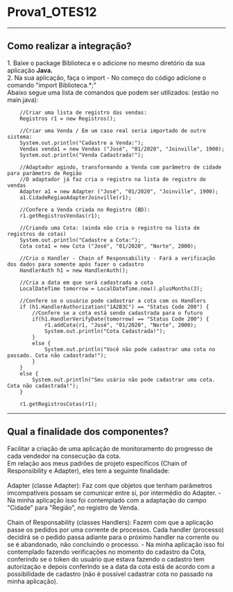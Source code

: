 # Prova1_OTES12

---

<h2> Como realizar a integração? </h2>
1. Baixe o package Biblioteca e o adicione no mesmo diretório da sua aplicação <b>Java.</b><br>
2. Na sua aplicação, faça o import - No começo do código adicione o comando "import Biblioteca.*;" 
<br>
Abaixo segue uma lista de comandos que podem ser utilizados: (estão no main.java):

		//Criar uma lista de registro das vendas:
		Registros r1 = new Registros();
				
		//Criar uma Venda / Em um caso real seria importado de outro sistema:
		System.out.println("Cadastre a Venda:");
		Vendas venda1 = new Vendas ("José", "01/2020", "Joinville", 1900);
		System.out.println("Venda Cadastrada!");

		//Adaptador agindo, transformando a Venda com parâmetro de cidade para parâmetro de Região
		//O adaptador já faz cria o registro na lista de registro de vendas
		Adapter a1 = new Adapter ("José", "01/2020", "Joinville", 1900);
		a1.CidadeRegiaoAdapterJoinville(r1);
		
		//Confere a Venda criada no Registro (BD):
		r1.getRegistrosVendas(r1);
		
		//Criando uma Cota: (ainda não cria o registro na lista de registros de cotas)
		System.out.println("Cadastre a Cota:");
		Cota cota1 = new Cota ("José", "01/2020", "Norte", 2000);
		
		//Crio o Handler - Chain of Responsability - Fará a verificação dos dados para somente após fazer o cadastro
		HandlerAuth h1 = new HandlerAuth();
		
		//Cria a data em que será cadastrada a cota
		LocalDateTime tomorrow = LocalDateTime.now().plusMonths(3);

		//Confere se o usuário pode cadastrar a cota com os Handlers
		if (h1.HandlerAuthorization("1A2B3C") == "Status Code 200") {
			//Confere se a cota está sendo cadastrada para o futuro
			if(h1.HandlerVerifyDate(tomorrow) == "Status Code 200") {
				r1.addCota(r1, "José", "01/2020", "Norte", 2000);
				System.out.println("Cota Cadastrada!");
			}
			else {
				System.out.println("Você não pode cadastrar uma cota no passado. Cota não cadastrada!");
			}
		}
		else {
			System.out.println("Seu usário não pode cadastrar uma cota. Cota não cadastrada!");
		}
		
		r1.getRegistrosCotas(r1);

---

<h2>Qual a finalidade dos componentes?</h2>

Facilitar a criação de uma aplicação de monitoramento do progresso de cada vendedor na consecução da cota.<br>
Em relação aos meus padrões de projeto específicos (Chain of Responsibility e Adapter), eles tem a seguinte finalidade:<br>
<br>
Adapter (classe Adapter): Faz com que objetos que tenham parâmetros imcompatíveis possam se comunicar entre si, por intermédio do Adapter. - Na minha aplicação isso foi contemplado com a adaptação do campo "Cidade" para "Região", no registro de Venda.<br>
<br>
Chain of Responsability (classes Handlers): Fazem com que a aplicação passe os pedidos por uma corrente de processos. Cada handler (processo) decidirá se o pedido passa adiante para o próximo handler na corrente ou se é abandonado, não concluindo o processo. - Na minha aplicação isso foi contemplado fazendo verificações no momento do cadastro da Cota, conferindo se o token do usuário que estava fazendo o cadastro tem autorização e depois conferindo se a data da cota está de acordo com a possibilidade de cadastro (não é possível cadastrar cota no passado na minha aplicação).<br>
